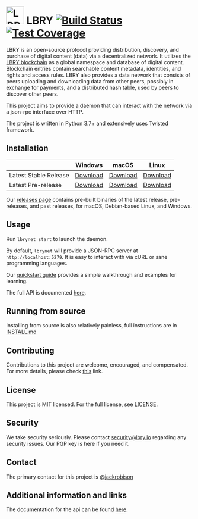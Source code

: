 # <img src="https://raw.githubusercontent.com/lbryio/lbry/master/icons/48x48.png" alt="LBRY" width="48" height="48" /> LBRY [![Build Status](https://travis-ci.org/lbryio/lbry.svg?branch=master)](https://travis-ci.org/lbryio/lbry) [![Test Coverage](https://codecov.io/gh/lbryio/lbry/branch/master/graph/badge.svg)](https://codecov.io/gh/lbryio/lbry)

LBRY is an open-source protocol providing distribution, discovery, and purchase of digital content (data) via a decentralized network. It utilizes the [LBRY blockchain](https://github.com/lbryio/lbrycrd) as a global namespace and database of digital content. Blockchain entries contain searchable content metadata, identities, and rights and access rules. LBRY also provides a data network that consists of peers uploading and downloading data from other peers, possibly in exchange for payments, and a distributed hash table, used by peers to discover other peers.

This project aims to provide a daemon that can interact with the network via a json-rpc interface over HTTP.

The project is written in Python 3.7+ and extensively uses Twisted framework.

## Installation

|                       | Windows                                      | macOS                                        | Linux                                        |
| --------------------- | -------------------------------------------- | -------------------------------------------- | -------------------------------------------- |
| Latest Stable Release | [Download](https://github.com/lbryio/lbry/releases/download/v0.20.0/lbrynet-daemon-v0.20.0-windows.zip)     | [Download](https://github.com/lbryio/lbry/releases/download/v0.20.0/lbrynet-daemon-v0.20.0-macos.zip)     | [Download](https://github.com/lbryio/lbry/releases/download/v0.20.0/lbrynet-daemon-v0.20.0-linux.zip)     |
| Latest Pre-release     | [Download](https://github.com/lbryio/lbry/releases/download/untagged-99114fa31abbfe3a5ef4/lbrynet-daemon-v0.20.1rc3-windows.zip) | [Download](https://github.com/lbryio/lbry/releases/download/untagged-99114fa31abbfe3a5ef4/lbrynet-daemon-v0.20.1rc3-macos.zip) | [Download](https://github.com/lbryio/lbry/releases/download/v0.20.1rc4/lbrynet-daemon-v0.20.1rc4-linux.zip) |

Our [releases page](https://github.com/lbryio/lbry/releases) contains pre-built binaries of the latest release, pre-releases, and past releases, for macOS, Debian-based Linux, and Windows.

## Usage

Run `lbrynet start` to launch the daemon.

By default, `lbrynet` will provide a JSON-RPC server at `http://localhost:5279`. It is easy to interact with via cURL or sane programming languages.

Our [quickstart guide](http://lbry.io/quickstart) provides a simple walkthrough and examples for learning.

The full API is documented [here](https://lbryio.github.io/lbry/cli).

## Running from source

Installing from source is also relatively painless, full instructions are in [INSTALL.md](INSTALL.md)

## Contributing

Contributions to this project are welcome, encouraged, and compensated. For more details, please check [this](https://lbry.io/faq/contributing) link.

## License

This project is MIT licensed. For the full license, see [LICENSE](LICENSE).

## Security

We take security seriously. Please contact security@lbry.io regarding any security issues. Our PGP key is here if you need it.

## Contact

The primary contact for this project is [@jackrobison](mailto:jack@lbry.io)

## Additional information and links

The documentation for the api can be found [here](https://lbry.io/api).
